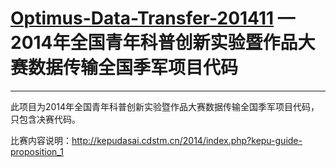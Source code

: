 [Optimus-Data-Transfer-201411](http://kepudasai.cdstm.cn/2014/index.php?kepu-detail-2518) — 2014年全国青年科普创新实验暨作品大赛数据传输全国季军项目代码
==================================================


--------------------------------------

此项目为2014年全国青年科普创新实验暨作品大赛数据传输全国季军项目代码，只包含决赛代码。

比赛内容说明：http://kepudasai.cdstm.cn/2014/index.php?kepu-guide-proposition_1